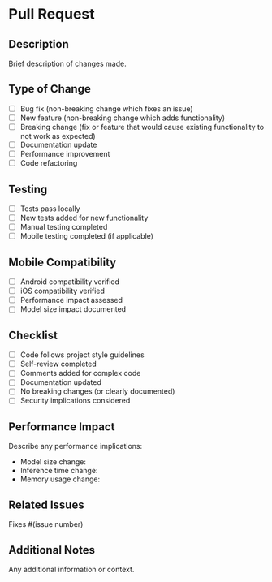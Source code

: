 # Pull Request

## Description
Brief description of changes made.

## Type of Change
- [ ] Bug fix (non-breaking change which fixes an issue)
- [ ] New feature (non-breaking change which adds functionality)
- [ ] Breaking change (fix or feature that would cause existing functionality to not work as expected)
- [ ] Documentation update
- [ ] Performance improvement
- [ ] Code refactoring

## Testing
- [ ] Tests pass locally
- [ ] New tests added for new functionality
- [ ] Manual testing completed
- [ ] Mobile testing completed (if applicable)

## Mobile Compatibility
- [ ] Android compatibility verified
- [ ] iOS compatibility verified
- [ ] Performance impact assessed
- [ ] Model size impact documented

## Checklist
- [ ] Code follows project style guidelines
- [ ] Self-review completed
- [ ] Comments added for complex code
- [ ] Documentation updated
- [ ] No breaking changes (or clearly documented)
- [ ] Security implications considered

## Performance Impact
Describe any performance implications:
- Model size change: 
- Inference time change:
- Memory usage change:

## Related Issues
Fixes #(issue number)

## Additional Notes
Any additional information or context.